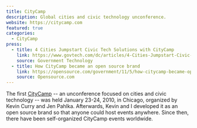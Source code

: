```yaml
---
title: CityCamp
description: Global cities and civic technology unconference.
website: https://citycamp.com 
featured: true
categories:
  - CityCamp
press:
  - title: 4 Cities Jumpstart Civic Tech Solutions with CityCamp
    link: https://www.govtech.com/dc/articles/4-Cities-Jumpstart-Civic-Tech-Solutions-with-CityCamp.html
    source: Government Technology
  - title: How CityCamp became an open source brand
    link: https://opensource.com/government/11/5/how-citycamp-became-open-source-brand
    source: Opensource.com
---
```


The first [CityCamp](https://citycamp.com) -- an unconference focused on cities and civic technology -- was held January 23-24, 2010, in Chicago, organized by Kevin Curry and Jen Pahlka. Afterwards, Kevin and I developed it as an open source brand so that anyone could host events anywhere. Since then, there have been self-organized CityCamp events worldwide.